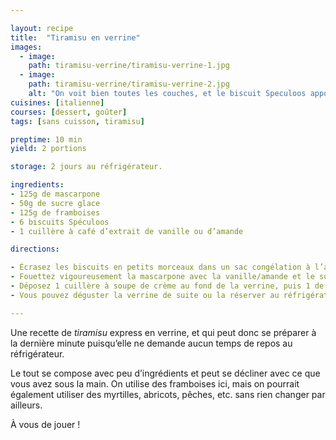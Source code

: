 ```yaml
---

layout: recipe
title:  "Tiramisu en verrine"
images:
  - image:
    path: tiramisu-verrine/tiramisu-verrine-1.jpg
  - image:
    path: tiramisu-verrine/tiramisu-verrine-2.jpg
    alt: "On voit bien toutes les couches, et le biscuit Speculoos apporte un croquant que le biscuit à la cuillère n’apportera pas."
cuisines: [italienne]
courses: [dessert, goûter]
tags: [sans cuisson, tiramisu]

preptime: 10 min
yield: 2 portions

storage: 2 jours au réfrigérateur.

ingredients:
- 125g de mascarpone
- 50g de sucre glace
- 125g de framboises 
- 6 biscuits Spéculoos
- 1 cuillère à café d’extrait de vanille ou d’amande

directions:

- Écrasez les biscuits en petits morceaux dans un sac congélation à l’aide d'un rouleau à pâtisserie ou d’un verre/bol puis réservez.
- Fouettez vigoureusement la mascarpone avec la vanille/amande et le sucre glace pendant 3–4 minutes ou jusqu’à obtenir une crème bien lisse. 
- Déposez 1 cuillère à soupe de crème au fond de la verrine, puis 1 de biscuits émiettés, puis ajoutez quelques framboises par dessus. Répétez l’opération jusqu’à épuisement de la crème. 
- Vous pouvez déguster la verrine de suite ou la réserver au réfrigérateur. 

---
```


Une recette de <i lang="en">tiramisu</i> express en verrine, et qui peut donc se préparer à la dernière minute puisqu’elle ne demande aucun temps de repos au réfrigérateur.

Le tout se compose avec peu d’ingrédients et peut se décliner avec ce que vous avez sous la main. On utilise des framboises ici, mais on pourrait également utiliser des myrtilles, abricots, pêches, etc. sans rien changer par ailleurs.

À vous de jouer&nbsp;!